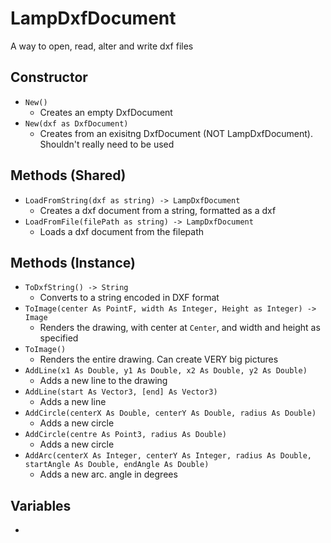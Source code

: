 # LampDxfDocument
A way to open, read, alter and write dxf files
## Constructor
- `New()`
	- Creates an empty DxfDocument
- `New(dxf as DxfDocument)`
	- Creates from an exisitng DxfDocument (NOT LampDxfDocument). Shouldn't really need to be used
## Methods (Shared)
- `LoadFromString(dxf as string) -> LampDxfDocument`
	- Creates a dxf document from a string, formatted as a dxf
- `LoadFromFile(filePath as string) -> LampDxfDocument`
	- Loads a dxf document from the filepath
## Methods (Instance)
- `ToDxfString() -> String`
	- Converts to a string encoded in DXF format
- `ToImage(center As PointF, width As Integer, Height as Integer) -> Image`
	- Renders the drawing, with center at `Center`, and width and height as specified
- `ToImage()`
	- Renders the entire drawing. Can create VERY big pictures
- `AddLine(x1 As Double, y1 As Double, x2 As Double, y2 As Double)`
	- Adds a new line to the drawing
- `AddLine(start As Vector3, [end] As Vector3)`
	- Adds a new line
- `AddCircle(centerX As Double, centerY As Double, radius As Double)`
	- Adds a new circle
- `AddCircle(centre As Point3, radius As Double)`
	- Adds a new circle
- `AddArc(centerX As Integer, centerY As Integer, radius As Double, startAngle As Double, endAngle As Double)`
	- Adds a new arc. angle in degrees
## Variables
- 
